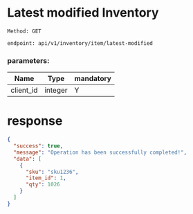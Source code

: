 # Latest modified Inventory


`Method: GET`

`endpoint: api/v1/inventory/item/latest-modified`

### parameters:
| Name        | Type      | mandatory  |
|-------------|-----------|------------|
| client_id   | integer   | Y          |


# response

```json
{
  "success": true,
  "message": "Operation has been successfully completed!",
  "data": [
    {
      "sku": "sku1236",
      "item_id": 1,
      "qty": 1026
    }
  ]
}
```